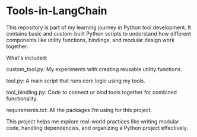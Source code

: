 # Tools-in-LangChain

This repository is part of my learning journey in Python tool development. 
It contains basic and custom-built Python scripts to understand how different components like utility functions, bindings, and modular design work together.

What's included:

custom_tool.py: My experiments with creating reusable utility functions.

tool.py: A main script that runs core logic using my tools.

tool_bindiing.py: Code to connect or bind tools together for combined functionality.

requirements.txt: All the packages I’m using for this project.

This project helps me explore real-world practices like writing modular code, handling dependencies, and organizing a Python project effectively.

